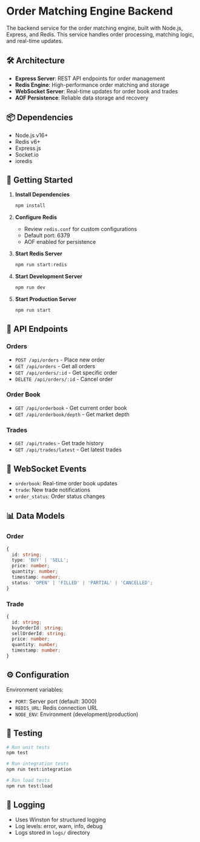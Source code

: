 # Order Matching Engine Backend

The backend service for the order matching engine, built with Node.js, Express, and Redis. This service handles order processing, matching logic, and real-time updates.

## 🛠️ Architecture

- **Express Server**: REST API endpoints for order management
- **Redis Engine**: High-performance order matching and storage
- **WebSocket Server**: Real-time updates for order book and trades
- **AOF Persistence**: Reliable data storage and recovery

## 📦 Dependencies

- Node.js v16+
- Redis v6+
- Express.js
- Socket.io
- ioredis

## 🚀 Getting Started

1. **Install Dependencies**
   ```bash
   npm install
   ```

2. **Configure Redis**
   - Review `redis.conf` for custom configurations
   - Default port: 6379
   - AOF enabled for persistence

3. **Start Redis Server**
   ```bash
   npm run start:redis
   ```

4. **Start Development Server**
   ```bash
   npm run dev
   ```

5. **Start Production Server**
   ```bash
   npm run start
   ```

## 📡 API Endpoints

### Orders
- `POST /api/orders` - Place new order
- `GET /api/orders` - Get all orders
- `GET /api/orders/:id` - Get specific order
- `DELETE /api/orders/:id` - Cancel order

### Order Book
- `GET /api/orderbook` - Get current order book
- `GET /api/orderbook/depth` - Get market depth

### Trades
- `GET /api/trades` - Get trade history
- `GET /api/trades/latest` - Get latest trades

## 🔄 WebSocket Events

- `orderbook`: Real-time order book updates
- `trade`: New trade notifications
- `order_status`: Order status changes

## 📊 Data Models

### Order
```typescript
{
  id: string;
  type: 'BUY' | 'SELL';
  price: number;
  quantity: number;
  timestamp: number;
  status: 'OPEN' | 'FILLED' | 'PARTIAL' | 'CANCELLED';
}
```

### Trade
```typescript
{
  id: string;
  buyOrderId: string;
  sellOrderId: string;
  price: number;
  quantity: number;
  timestamp: number;
}
```

## ⚙️ Configuration

Environment variables:
- `PORT`: Server port (default: 3000)
- `REDIS_URL`: Redis connection URL
- `NODE_ENV`: Environment (development/production)

## 🧪 Testing

```bash
# Run unit tests
npm test

# Run integration tests
npm run test:integration

# Run load tests
npm run test:load
```

## 📝 Logging

- Uses Winston for structured logging
- Log levels: error, warn, info, debug
- Logs stored in `logs/` directory 